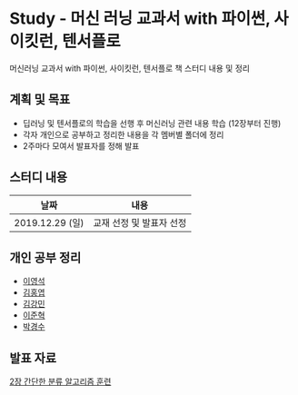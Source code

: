 # Study - 머신 러닝 교과서 with 파이썬, 사이킷런, 텐서플로
머신러닝 교과서 with 파이썬, 사이킷런, 텐서플로 책 스터디 내용 및 정리

## 계획 및 목표
- 딥러닝 및 텐서플로의 학습을 선행 후 머신러닝 관련 내용 학습 (12장부터 진행)
- 각자 개인으로 공부하고 정리한 내용을 각 멤버별 폴더에 정리
- 2주마다 모여서 발표자를 정해 발표

## 스터디 내용
|날짜|내용|
|:---:|:---:|
|2019.12.29 (일)|교재 선정 및 발표자 선정|

## 개인 공부 정리

- [이영석](./이영석/README.md)
- [김홍엽](./김홍엽/README.md)
- [김강민](./김강민/README.md)
- [이준혁](./이준혁/README.md)
- [박경수](./박경수/README.md)

## 발표 자료

[2장 간단한 분류 알고리즘 훈련](./presentation/)

